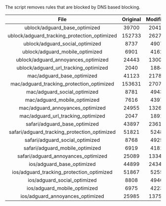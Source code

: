 The script removes rules that are blocked by DNS based blocking.


| File | Original | Modified |
|:----:|:-----:|:-----:|
| ublock/adguard_base_optimized | 39700 | 20417 |
| ublock/adguard_tracking_protection_optimized | 152733 | 26270 |
| ublock/adguard_social_optimized | 8737 | 4907 |
| ublock/adguard_mobile_optimized | 6901 | 4162 |
| ublock/adguard_annoyances_optimized | 24443 | 13000 |
| ublock/adguard_url_tracking_optimized | 2040 | 1884 |
| mac/adguard_base_optimized | 41123 | 21788 |
| mac/adguard_tracking_protection_optimized | 153631 | 27078 |
| mac/adguard_social_optimized | 8781 | 4943 |
| mac/adguard_mobile_optimized | 7616 | 4397 |
| mac/adguard_annoyances_optimized | 24955 | 13264 |
| mac/adguard_url_tracking_optimized | 2047 | 1891 |
| safari/adguard_base_optimized | 43897 | 23618 |
| safari/adguard_tracking_protection_optimized | 51821 | 5248 |
| safari/adguard_social_optimized | 8768 | 4925 |
| safari/adguard_mobile_optimized | 6919 | 4181 |
| safari/adguard_annoyances_optimized | 25089 | 13341 |
| ios/adguard_base_optimized | 44899 | 24343 |
| ios/adguard_tracking_protection_optimized | 51867 | 5255 |
| ios/adguard_social_optimized | 8808 | 4946 |
| ios/adguard_mobile_optimized | 6975 | 4223 |
| ios/adguard_annoyances_optimized | 25985 | 13753 |